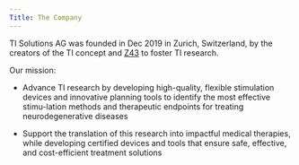 ```yaml
---
Title: The Company
---
```

TI Solutions AG was founded in Dec 2019 in Zurich, Switzerland, by the creators of the TI concept and [Z43](https://www.z43.swiss/) to foster TI research.
    
Our mission:

* Advance TI research by developing high-quality, flexible stimulation devices and innovative planning tools to identify the most effective stimu-lation methods and therapeutic endpoints for treating neurodegenerative diseases

* Support the translation of this research into impactful medical therapies, while developing certified devices and tools that ensure safe, effective, and cost-efficient treatment solutions

